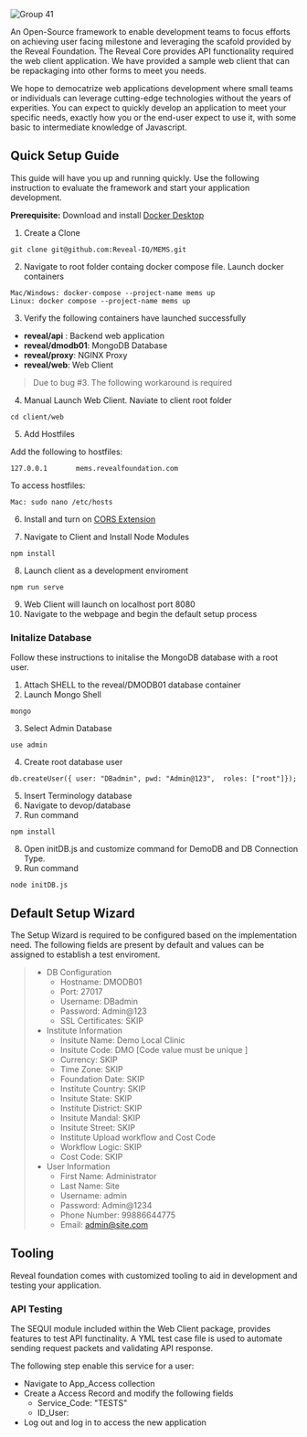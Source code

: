 ![Group 41](https://user-images.githubusercontent.com/8020014/179413406-5b438dbb-e8e2-46ce-9504-62cbd01f648a.png)

An Open-Source framework to enable development teams to focus efforts on achieving user facing milestone and leveraging the scafold provided by the Reveal Foundation. The Reveal Core provides API functionality required the web client application. We have provided a sample web client that can be repackaging into other forms to meet you needs.

We hope to democatrize web applications development where small teams or individuals can leverage cutting-edge technologies without the years of experities. You can expect to quickly develop an application to meet your specific needs, exactly how you or the end-user expect to use it, with some basic to intermediate knowledge of Javascript.



## Quick Setup Guide
This guide will have you up and running quickly. Use the following instruction to evaluate the framework and start your application development.

**Prerequisite:** Download and install [Docker Desktop](https://www.docker.com/products/docker-desktop/)

1. Create a Clone
```
git clone git@github.com:Reveal-IQ/MEMS.git
```
2. Navigate to root folder containg docker compose file. Launch docker containers
```
Mac/Windows: docker-compose --project-name mems up
Linux: docker compose --project-name mems up
```
3. Verify the following containers have launched successfully
 - **reveal/api** : Backend web application
 - **reveal/dmodb01**: MongoDB Database
 - **reveal/proxy**: NGINX Proxy
 - **reveal/web**: Web Client

> Due to bug #3. The following workaround is required

4. Manual Launch Web Client. Naviate to client root folder
```
cd client/web
```
5. Add Hostfiles

Add the following to hostfiles:
```
127.0.0.1       mems.revealfoundation.com
```

To access hostfiles:
```
Mac: sudo nano /etc/hosts
```
6. Install and turn on [CORS Extension](https://chrome.google.com/webstore/detail/allow-cors-access-control/lhobafahddgcelffkeicbaginigeejlf?hl=en)

7. Navigate to Client and Install Node Modules
```
npm install
```

8. Launch client as a development enviroment
```
npm run serve
```

9. Web Client will launch on localhost port 8080
10. Navigate to the webpage and begin the default setup process

### Initalize Database
Follow these instructions to initalise the MongoDB database with a root user.

1. Attach SHELL to the reveal/DMODB01 database container
2. Launch Mongo Shell
```
mongo
```
3. Select Admin Database
```
use admin
```
4. Create root database user
```
db.createUser({ user: "DBadmin", pwd: "Admin@123",  roles: ["root"]});
```
5. Insert Terminology database
6. Navigate to devop/database
7. Run command
```
npm install
```
8. Open initDB.js and customize command for DemoDB and DB Connection Type.
9. Run command
```
node initDB.js
```

## Default Setup Wizard

The Setup Wizard is required to be configured based on the implementation need. The following fields are present by default and values can be assigned to establish a test enviroment.

> - DB Configuration
>    - Hostname: DMODB01
>    - Port: 27017
>    - Username: DBadmin
>    - Password: Admin@123
>    - SSL Certificates: SKIP
> - Institute Information
>   - Insitute Name: Demo Local Clinic
>   - Insitute Code: DMO [Code value must be unique ]
>   - Currency:  SKIP
>   - Time Zone: SKIP
>   - Foundation Date: SKIP
>   - Institute Country: SKIP
>   - Insitute State: SKIP
>   - Institute District: SKIP
>   - Insitute Mandal: SKIP
>   - Insitute Street: SKIP
>   - Institute Upload workflow and Cost Code
>   - Workflow Logic: SKIP
>   - Cost Code: SKIP
> - User Information
>    - First Name: Administrator
>    - Last Name: Site
>    - Username: admin
>    - Password: Admin@1234
>    - Phone Number: 99886644775
>    - Email: admin@site.com


## Tooling
Reveal foundation comes with customized tooling to aid in development and testing your application.

### API Testing
The SEQUI module included within the Web Client package, provides features to test API functinality. A YML test case file is used to automate sending request packets and validating API response.

The following step enable this service for a user:
- Navigate to App_Access collection
- Create a Access Record and modify the following fields
    - Service_Code: "TESTS"
    - ID_User: <User ID>
- Log out and log in to access the new application
